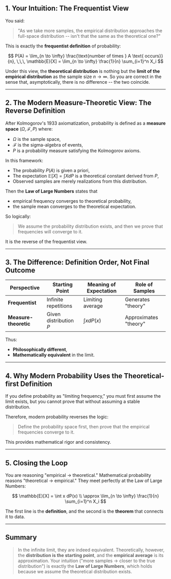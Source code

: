 ## 1. Your Intuition: The Frequentist View

You said:
> "As we take more samples, the empirical distribution approaches the full-space distribution -- isn't that the same as the theoretical one?"

This is exactly the **frequentist definition** of probability:

$$
P(A) = \lim_{n \to \infty} \frac{\text{number of times } A \text{ occurs}}{n}, \,\,\,
\mathbb{E}[X] = \lim_{n \to \infty} \frac{1}{n} \sum_{i=1}^n X_i
$$

Under this view, the **theoretical distribution** is nothing but the **limit of the empirical distribution** as the sample size $n \to \infty$. So you are correct in the sense that, asymptotically, there is no difference -- the two coincide.

---

## 2. The Modern Measure-Theoretic View: The Reverse Definition

After Kolmogorov's 1933 axiomatization, probability is defined as a **measure space** $(\Omega, \mathcal{F}, P)$ where:
- $\Omega$ is the sample space,
- $\mathcal{F}$ is the sigma-algebra of events,
- $P$ is a probability measure satisfying the Kolmogorov axioms.

In this framework:
- The probability $P(A)$ is given a priori,
- The expectation $\mathbb{E}[X] = \int X   dP$ is a theoretical constant derived from $P$,
- Observed samples are merely realizations from this distribution.

Then the **Law of Large Numbers** states that
- empirical frequency converges to theoretical probability,
- the sample mean converges to the theoretical expectation.

So logically:

> We assume the probability distribution exists,
> and then we prove that frequencies will converge to it.

It is the reverse of the frequentist view.

---

## 3. The Difference: Definition Order, Not Final Outcome

| Perspective | Starting Point | Meaning of Expectation | Role of Samples |
|-------------|----------------|------------------------|-----------------|
| **Frequentist** | Infinite repetitions | Limiting average | Generates "theory" |
| **Measure-theoretic** | Given distribution $P$ | $\int x   dP(x)$ | Approximates "theory" |

Thus:
- **Philosophically different**,
- **Mathematically equivalent** in the limit.

---

## 4. Why Modern Probability Uses the Theoretical-first Definition

If you define probability as "limiting frequency," you must first assume the limit exists, but you cannot prove that without assuming a stable distribution.

Therefore, modern probability reverses the logic:
> Define the probability space first,
> then prove that the empirical frequencies converge to it.

This provides mathematical rigor and consistency.

---

## 5. Closing the Loop

You are reasoning "empirical -> theoretical."
Mathematical probability reasons "theoretical -> empirical."
They meet perfectly at the Law of Large Numbers:

$$
\mathbb{E}[X] = \int x   dP(x) \\
\approx \lim_{n \to \infty} \frac{1}{n} \sum_{i=1}^n X_i
$$

The first line is the **definition**, and the second is the **theorem** that connects it to data.

---

## Summary

> In the infinite limit, they are indeed equivalent.
> Theoretically, however, the **distribution is the starting point**, and the **empirical average** is its approximation.
> Your intuition ("more samples -> closer to the true distribution") is exactly the **Law of Large Numbers**, which holds because we assume the theoretical distribution exists.

